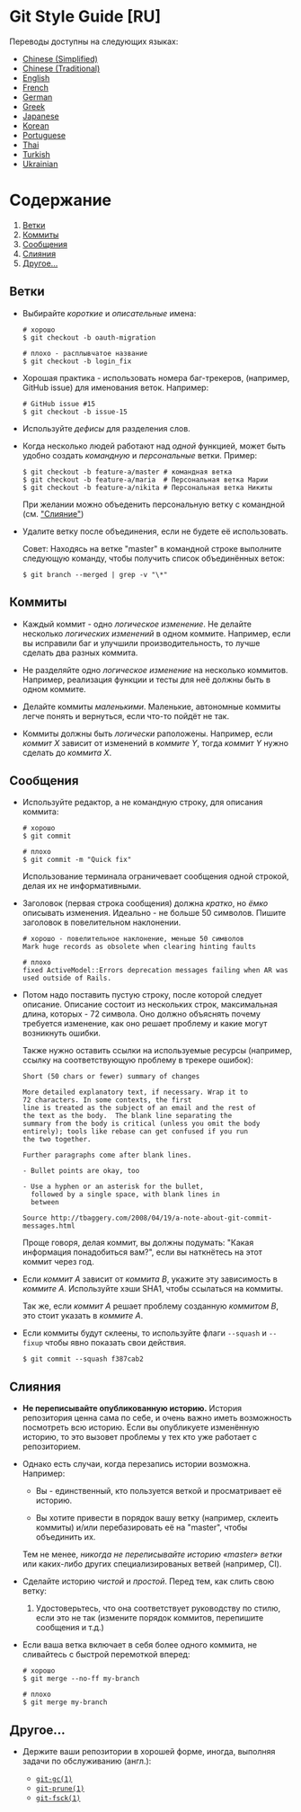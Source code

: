 # Git Style Guide [RU]

Переводы доступны на следующих языках:

* [Chinese (Simplified)](https://github.com/aseaday/git-style-guide)
* [Chinese (Traditional)](https://github.com/JuanitoFatas/git-style-guide)
* [English](https://github.com/agis/git-style-guide)
* [French](https://github.com/pierreroth64/git-style-guide)
* [German](https://github.com/runjak/git-style-guide)
* [Greek](https://github.com/grigoria/git-style-guide)
* [Japanese](https://github.com/objectx/git-style-guide)
* [Korean](https://github.com/ikaruce/git-style-guide)
* [Portuguese](https://github.com/guylhermetabosa/git-style-guide)
* [Thai](https://github.com/zondezatera/git-style-guide)
* [Turkish](https://github.com/CnytSntrk/git-style-guide)
* [Ukrainian](https://github.com/denysdovhan/git-style-guide)

# Содержание

1. [Ветки](#Ветки)
2. [Коммиты](#Коммиты)
3. [Сообщения](#Сообщения)
4. [Слияния](#Слияния)
5. [Другое...](#Другое)

## Ветки

* Выбирайте *короткие* и *описательные* имена:

  ```shell
  # хорошо
  $ git checkout -b oauth-migration

  # плохо - расплывчатое название
  $ git checkout -b login_fix
  ```

* Хорошая практика - использовать номера баг-трекеров, (например, GitHub issue) для именования веток. Например:

  ```shell
  # GitHub issue #15
  $ git checkout -b issue-15
  ```

* Используйте *дефисы* для разделения слов.

* Когда несколько людей работают над *одной* функцией, может быть удобно создать *командную* и *персональные* ветки. Пример:

  ```shell
  $ git checkout -b feature-a/master # командная ветка
  $ git checkout -b feature-a/maria  # Персональная ветка Марии
  $ git checkout -b feature-a/nikita # Персональная ветка Никиты
  ```

  При желании можно объеденить персональную ветку с командной (см. ["Слияние"](#merging))

* Удалите ветку после объединения, если не будете её использовать.

  Совет: Находясь на ветке "master" в командной строке выполните следующую команду, чтобы получить список объединённых веток:

  ```shell
  $ git branch --merged | grep -v "\*"
  ```

## Коммиты

* Каждый коммит - одно *логическое изменение*. Не делайте несколько *логических изменений* в одном коммите. Например, если вы исправили баг и улучшили производительность, то лучше сделать два разных коммита.

* Не разделяйте одно *логическое изменение* на несколько коммитов. Например, реализация функции и тесты для неё должны быть в одном коммите.

* Делайте коммиты *маленькими*. Маленькие, автономные коммиты легче понять и вернуться, если что-то пойдёт не так.

* Коммиты должны быть *логически* раположены. Например, если *коммит X* зависит от изменений в *коммите Y*, тогда *коммит Y* нужно сделать до *коммита X*.

## Сообщения

* Используйте редактор, а не командную строку, для описания коммита:

  ```shell
  # хорошо
  $ git commit

  # плохо
  $ git commit -m "Quick fix"
  ```

  Использование терминала ограничевает сообщения одной строкой, делая их не информативными.

* Заголовок (первая строка сообщения) должна *кратко*, но *ёмко* описывать изменения. Идеально - не больше 50 символов. Пишите заголовок в повелительном наклонении.

  ```shell
  # хорошо - повелительное наклонение, меньше 50 символов
  Mark huge records as obsolete when clearing hinting faults

  # плохо
  fixed ActiveModel::Errors deprecation messages failing when AR was used outside of Rails.
  ```

* Потом надо поставить пустую строку, после которой следует описание. Описание состоит из нескольких строк, максимальная длина, которых - 72 символа. Оно должно объяснять почему требуется изменение, как оно решает проблему и какие могут возникнуть ошибки.

  Также нужно оставить ссылки на используемые ресурсы (например, ссылку на соответствующую проблему в трекере ошибок):

  ```text
  Short (50 chars or fewer) summary of changes

  More detailed explanatory text, if necessary. Wrap it to
  72 characters. In some contexts, the first
  line is treated as the subject of an email and the rest of
  the text as the body.  The blank line separating the
  summary from the body is critical (unless you omit the body
  entirely); tools like rebase can get confused if you run
  the two together.

  Further paragraphs come after blank lines.

  - Bullet points are okay, too

  - Use a hyphen or an asterisk for the bullet,
    followed by a single space, with blank lines in
    between

  Source http://tbaggery.com/2008/04/19/a-note-about-git-commit-messages.html
  ```

  Проще говоря, делая коммит, вы должны подумать: "Какая информация понадобиться вам?", если вы наткнётесь на этот коммит через год.

* Если *коммит A* зависит от *коммита B*, укажите эту зависимость в *коммите A*. Используйте хэши SHA1, чтобы ссылаться на коммиты.

  Так же, если *коммит A* решает проблему созданную *коммитом B*, это стоит указать в  *коммите A*.

* Если коммиты будут склеены, то используйте флаги `--squash` и
  `--fixup` чтобы явно показать свои действия.

  ```shell
  $ git commit --squash f387cab2
  ```

## Слияния

* **Не переписывайте опубликованную историю.** История репозитория ценна сама по себе, и очень важно иметь возможность посмотреть всю историю. Если вы опубликуете изменённую историю, то это вызовет проблемы у тех кто уже работает с репозиторием.

* Однако есть случаи, когда перезапись истории возможна. Например:

  * Вы - единственный, кто пользуется веткой и просматривает её историю.

  * Вы хотите привести в порядок вашу ветку (например, склеить коммиты) и/или перебазировать её на "master", чтобы объединить их.

  Тем не менее, *никогда не переписывайте историю «master» ветки* или каких-либо других специализированых ветвей (например, CI).

* Сделайте историю *чистой* и *простой*. Перед тем, как слить свою ветку:

    1. Удостоверьтесь, что она соответствует руководству по стилю, если это не так (измените порядок коммитов, перепишите сообщения и т.д.)

* Если ваша ветка включает в себя более одного коммита, не сливайтесь с быстрой перемоткой вперед:

  ```shell
  # хорошо
  $ git merge --no-ff my-branch

  # плохо
  $ git merge my-branch
  ```

## Другое...

* Держите ваши репозитории в хорошей форме, иногда, выполняя задачи по обслуживанию (англ.):

  * [`git-gc(1)`](https://git-scm.com/docs/git-gc)
  * [`git-prune(1)`](https://git-scm.com/docs/git-prune)
  * [`git-fsck(1)`](https://git-scm.com/docs/git-fsck)
